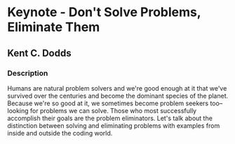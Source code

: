 # Keynote - Don't Solve Problems, Eliminate Them
## Kent C. Dodds

### Description

Humans are natural problem solvers and we're good enough at it that we've survived over the centuries and become the dominant species of the planet. Because we're so good at it, we sometimes become problem seekers too–looking for problems we can solve. Those who most successfully accomplish their goals are the problem eliminators. Let's talk about the distinction between solving and eliminating problems with examples from inside and outside the coding world.

